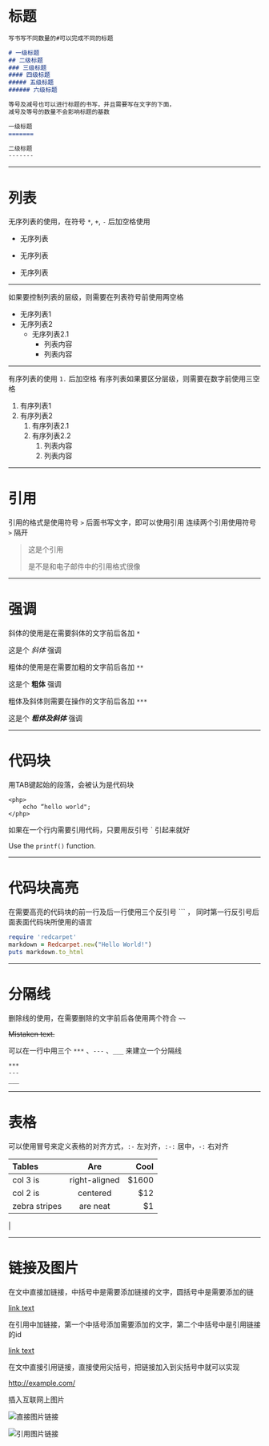 # 标题

```markdown
写书写不同数量的#可以完成不同的标题

# 一级标题
## 二级标题
### 三级标题
#### 四级标题
##### 五级标题
###### 六级标题
```

```markdown
等号及减号也可以进行标题的书写，并且需要写在文字的下面，
减号及等号的数量不会影响标题的基数

一级标题
=======

二级标题
-------
```

***

# 列表

无序列表的使用，在符号 `*`, `+`, `-` 后加空格使用

* 无序列表
+ 无序列表
- 无序列表

***

如果要控制列表的层级，则需要在列表符号前使用两空格

* 无序列表1
* 无序列表2
  * 无序列表2.1
    * 列表内容
    * 列表内容

***

有序列表的使用 `1.` 后加空格
有序列表如果要区分层级，则需要在数字前使用三空格

1. 有序列表1
1. 有序列表2
   1. 有序列表2.1
   1. 有序列表2.2
      1. 列表内容
      1. 列表内容

***

# 引用

引用的格式是使用符号 `>` 后面书写文字，即可以使用引用
连续两个引用使用符号 `>` 隔开

> 这是个引用
>
> 是不是和电子邮件中的引用格式很像

***

# 强调

斜体的使用是在需要斜体的文字前后各加 `*`

这是个 *斜体* 强调

粗体的使用是在需要加粗的文字前后各加 `**`

这是个 **粗体** 强调

粗体及斜体则需要在操作的文字前后各加 `***`

这是个 ***粗体及斜体*** 强调

***

# 代码块 

用TAB键起始的段落，会被认为是代码块

    <php>
        echo “hello world";
    </php>

如果在一个行内需要引用代码，只要用反引号 ` 引起来就好

Use the `printf()` function.

***

# 代码块高亮

在需要高亮的代码块的前一行及后一行使用三个反引号 ``` ，
同时第一行反引号后面表面代码块所使用的语言

```ruby
require 'redcarpet'
markdown = Redcarpet.new("Hello World!")
puts markdown.to_html
```

***

# 分隔线

删除线的使用，在需要删除的文字前后各使用两个符合 `~~`

~~Mistaken text.~~

可以在一行中用三个 `***` 、`---` 、`___` 来建立一个分隔线

```markdown
***
---
___
```

***

# 表格

可以使用冒号来定义表格的对齐方式，`:-` 左对齐，`:-:` 居中，`-:` 右对齐

| Tables | Are | Cool |
| :----- | :-: | ---: |
| col 3 is | right-aligned | $1600 |
| col 2 is | centered | $12 |
| zebra stripes | are neat | $1 |
|

***

# 链接及图片

在文中直接加链接，中括号中是需要添加链接的文字，圆括号中是需要添加的链

[link text](http://example.com/ "直接加链接")

在引用中加链接，第一个中括号添加需要添加的文字，第二个中括号中是引用链接的id

[link text][id]

[id]: http://example.com/ "使用引用链接"

在文中直接引用链接，直接使用尖括号，把链接加入到尖括号中就可以实现

<http://example.com/>

插入互联网上图片

![直接图片链接](https://assets-cdn.github.com/images/modules/logos_page/GitHub-Logo.png)

![引用图片链接][jane-eyre-douban]

[jane-eyre-douban]: https://assets-cdn.github.com/images/modules/logos_page/Octocat.png
